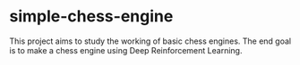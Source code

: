 # simple-chess-engine
 
This project aims to study the working of basic chess engines. 
The end goal is to make a chess engine using Deep Reinforcement Learning.

